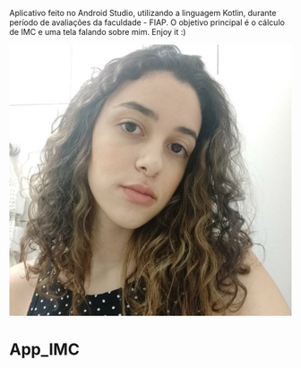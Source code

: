   
Aplicativo feito no Android Studio, utilizando a linguagem Kotlin, durante período de avaliações da faculdade - FIAP.
O objetivo principal é o cálculo de IMC e uma tela falando sobre mim.
Enjoy it :)


<img src="app/src/main/res/drawable/sobrefoto.jpeg" alt="My cool logo"/>

# App_IMC
